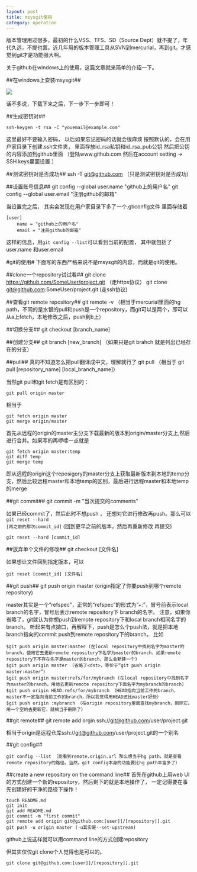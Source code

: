 ```yaml
---
layout: post
title: msysgit使用
category: operation
---
```

版本管理用过很多，最初的什么VSS、TFS、SD（Source Dept）就不提了，年代久远，不提也罢。近几年用的版本管理工具从SVN到mercurial，再到git。才感觉到git才是功能强大啊。

关于github在windows上的使用，这篇文章就来简单的介绍一下。

##在windows上安装msysgit##

![](http://writehappy.qiniudn.com/img/msysgit.png)

话不多说，下载下来之后，下一步下一步即可！

##生成密钥对##

	ssh-keygen -t rsa -C "youemail@example.com"
	
这里最好不要输入密码， 以后如果忘记密码的话就会很麻烦
按照默认的，会在用户家目录下创建.ssh文件夹， 里面存放id_rsa私钥和id_rsa_pub公钥
然后把公钥的内容添加到github里面 （登陆www.github.com 然后在account setting -> SSH keys里面设置  ）

##测试密钥对是否成功##
	ssh -T git@github.com （只是测试密钥对是否成功）

##设置账号信息##
	git config --global user.name "github上的用户名"
	git config --global user.email "注册github的邮箱"

当设置完之后， 其实会发现在用户家目录下多了一个.gticonfig文件 里面存储着

	[user]
		name = "github上的用户名"
		email = "注册github的邮箱"
			 
这样的信息，用<code>git config --list</code>可以看到当前的配置， 其中就包括了user.name  和user.email

#git的使用#
下面写的东西严格来说不是msysgit的内容，而就是git的使用。

##clone一个repository试试看##
	git clone https://github.com/SomeUser/project.git  （走https协议）
	git clone git@github.com:SomeUser/project.git   (走ssh协议)
	
##查看git remote repository##
	git remote -v （相当于mercurial里面的hg path，不同的是水银的pull和push是一个repository，而git可以是两个，即可以从a上fetch，本地修改之后，push到b上）

##切换分支##
	git checkout [branch_name]
	
##创建分支##
	git branch [new_branch] （如果只是git brahch 就是列出已经存在的分支）
	
##pull##
真的不知道怎么把pull翻译成中文，理解就行了
	git pull （相当于 git pull [repository_name] [local_branch_name]）
	
当然git pull和git fetch是有区别的：

	git pull origin master
	
相当于
	
	git fetch origin master
	git merge origin/master
	
首先从远程的origin的master主分支下载最新的版本到origin/master分支上,然后进行合并。如果写的再啰嗦一点就是

	git fetch origin master:temp
	git diff temp
	git merge temp

即从远程的origin这个reposigory的master分支上获取最新版本到本地的temp分支，然后比较远程master和本地temp的区别，最后进行远程master和本地temp的merge

##git commit##
	git commit -m "当次提交的comments"
	
如果已经commit了，然后此时不想push ， 还想对它进行修改再push。那么可以<code>git reset --hard [再之前的那次commit_id]</code> (回到更早之前的版本，然后再重新修改 再提交)

	git reset --hard [commit_id]

##放弃单个文件的修改##
	git checkout [文件名]
	
如果想让文件回到指定版本，可以

	git reset [commit_id] [文件名]
	
##git push##
	git push origin master (origin指定了你要push到哪个remote repository)
	
master其实是一个“refspec”，正常的“refspec”的形式为”+<src>:<dst>”，冒号前表示local branch的名字，冒号后表示remote repository下 branch的名字。
注意，如果你省略了<dst>，git就认为你想push到remote repository下和local branch相同名字的branch。
听起来有点拗口，再解释下，push是怎么个push法，就是把本地branch指向的commit push到remote repository下的branch。
比如

	$git push origin master:master (在local repository中找到名字为master的branch，使用它去更新remote repository下名字为master的branch，如果remote repository下不存在名字是master的branch，那么会新建一个)
	$git push origin master （省略了<dst>，等价于“git push origin master:master”）
	$git push origin master:refs/for/mybranch (在local repository中找到名字为master的branch，用他去更新remote repository下面名字为mybranch的branch)
	$git push origin HEAD:refs/for/mybranch （HEAD指向当前工作的branch，master不一定指向当前工作的branch，所以我觉得用HEAD还比master好些）
	$git push origin :mybranch （在origin repository里面查找mybranch，删除它。用一个空的去更新它，就相当于删除了）
	
##git remote##
	git remote add orgin ssh://git@github.com/user/project.git
	
相当于origin是远程仓库ssh://git@github.com/user/project.git的一个别名

##git config##

	git config --list （能看到remote.origin.url 那么想当于hg path，就是查看remote repository的路径。当然，git config本身的功能要比hg path丰富多了）

##create a new repository on the command line##
首先在github上用web UI的方式创建一个新的repository，然后剩下的就是本地操作了，
一定记得要在事先创建好的干净的路径下操作！

	touch README.md
	git init
	git add README.md
	git commit -m "first commit"
	git remote add origin git@github.com:[user]]/[repository]].git
	git push -u origin master (-u其实是--set-upstream)

github上说这样就可以用command line的方式创建repository

但其实仅仅git clone个人觉得也是可以的。

	git clone git@github.com:[user]]/[repository]].git










